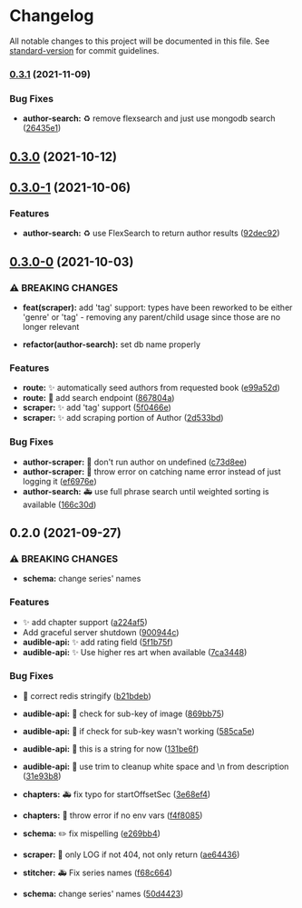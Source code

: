 # Changelog

All notable changes to this project will be documented in this file. See [standard-version](https://github.com/conventional-changelog/standard-version) for commit guidelines.

### [0.3.1](https://github.com/djdembeck/audnexus/compare/v0.3.0...v0.3.1) (2021-11-09)


### Bug Fixes

* **author-search:** :recycle: remove flexsearch and just use mongodb search ([26435e1](https://github.com/djdembeck/audnexus/commit/26435e15cbf8a1457438519a1640c4ab085eee13))

## [0.3.0](https://github.com/djdembeck/audnexus/compare/v0.3.0-1...v0.3.0) (2021-10-12)

## [0.3.0-1](https://github.com/djdembeck/audnexus/compare/v0.3.0-0...v0.3.0-1) (2021-10-06)


### Features

* **author-search:** :recycle: use FlexSearch to return author results ([92dec92](https://github.com/djdembeck/audnexus/commit/92dec9208cded2776860673de0c15bbdc073c1ce))

## [0.3.0-0](https://github.com/djdembeck/audnexus/compare/v0.2.0...v0.3.0-0) (2021-10-03)

### ⚠ BREAKING CHANGES

* **feat(scraper):** add 'tag' support: types have been reworked to be either 'genre' or 'tag' - removing any parent/child usage since those are no longer relevant

* **refactor(author-search):** set db name properly

### Features

* **route:** :sparkles: automatically seed authors from requested book ([e99a52d](https://github.com/djdembeck/audnexus/commit/e99a52d6a728b83fde25f7584b1ff0dc2188a529))
* **route:** :truck: add search endpoint ([867804a](https://github.com/djdembeck/audnexus/commit/867804a107ec6e040ea88f2c9a3f2a629e2f618b))
* **scraper:** :sparkles: add 'tag' support ([5f0466e](https://github.com/djdembeck/audnexus/commit/5f0466e3e694fd7d6a399399f2c5a6ce140992ff))
* **scraper:** :sparkles: add scraping portion of Author ([2d533bd](https://github.com/djdembeck/audnexus/commit/2d533bd066f12869ed10f7f4b657dcebe2c66da9))


### Bug Fixes

* **author-scraper:** :bug: don't run author on undefined ([c73d8ee](https://github.com/djdembeck/audnexus/commit/c73d8ee712a6c891443a7eb06846c3609bfb2182))
* **author-scraper:** :bug: throw error on catching name error instead of just logging it ([ef6976e](https://github.com/djdembeck/audnexus/commit/ef6976e4e2acc33b803d8056c5ea2318715bff0f))
* **author-search:** :ambulance: use full phrase search until weighted sorting is available ([166c30d](https://github.com/djdembeck/audnexus/commit/166c30d76fcba595ebff25e43653cfeac457b792))

## 0.2.0 (2021-09-27)


### ⚠ BREAKING CHANGES

* **schema:** change series' names

### Features

* :sparkles: add chapter support ([a224af5](https://github.com/djdembeck/audnexus/commit/a224af5d7467fe68a144f7cba3f02d3e3c850ee2))
* Add graceful server shutdown ([900944c](https://github.com/djdembeck/audnexus/commit/900944c9ceca2570b7c998e5743c0f10f87cb1df))
* **audible-api:** :sparkles: add rating field ([5f1b75f](https://github.com/djdembeck/audnexus/commit/5f1b75fb1bcb492d333a511619e325632df7b927))
* **audible-api:** :sparkles: Use higher res art when available ([7ca3448](https://github.com/djdembeck/audnexus/commit/7ca344819dca12911259b9b8a97e8c7c69e850f7))


### Bug Fixes

* :bug: correct redis stringify ([b21bdeb](https://github.com/djdembeck/audnexus/commit/b21bdeb2298736c3abd891eedd60294c96a88f17))
* **audible-api:** :bug: check for sub-key of image ([869bb75](https://github.com/djdembeck/audnexus/commit/869bb75ef4ffc514c9d7f13c9bfbb7d5afc20b05))
* **audible-api:** :bug: if check for sub-key wasn't working ([585ca5e](https://github.com/djdembeck/audnexus/commit/585ca5edc3a8a461da8ac62456139bdfdf460381))
* **audible-api:** :bug: this is a string for now ([131be6f](https://github.com/djdembeck/audnexus/commit/131be6f519b75ab3d6d2d7d0f54a71477d05ba5a))
* **audible-api:** :bug: use trim to cleanup white space and \n from description ([31e93b8](https://github.com/djdembeck/audnexus/commit/31e93b84933a88842cd7f57d8f0a69135157898e))
* **chapters:** :ambulance: fix typo for startOffsetSec ([3e68ef4](https://github.com/djdembeck/audnexus/commit/3e68ef4d7dfc9c7d42c52a0f3a37e9589d7fe428))
* **chapters:** :goal_net: throw error if no env vars ([f4f8085](https://github.com/djdembeck/audnexus/commit/f4f80857b0b97b535ed8260fdb8a2edb0589c8f7))
* **schema:** :pencil2: fix mispelling ([e269bb4](https://github.com/djdembeck/audnexus/commit/e269bb41fff69201e0aa3f814e8ccf5b103740ba))
* **scraper:** :bug: only LOG if not 404, not only return ([ae64436](https://github.com/djdembeck/audnexus/commit/ae64436cf30ef43e6c88b028669bb3195b3d496e))
* **stitcher:** :ambulance: Fix series names ([f68c664](https://github.com/djdembeck/audnexus/commit/f68c66407416970bda0f3b69be8576ce13e39063))


* **schema:** change series' names ([50d4423](https://github.com/djdembeck/audnexus/commit/50d442377d909a05f5208a266fb15a31abfccdfc))
